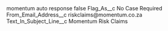<?xml version="1.0" encoding="UTF-8"?>
<CustomMetadata xmlns="http://soap.sforce.com/2006/04/metadata" xmlns:xsi="http://www.w3.org/2001/XMLSchema-instance" xmlns:xsd="http://www.w3.org/2001/XMLSchema">
    <label>momentum auto response</label>
    <protected>false</protected>
    <values>
        <field>Flag_As__c</field>
        <value xsi:type="xsd:string">No Case Required</value>
    </values>
    <values>
        <field>From_Email_Address__c</field>
        <value xsi:type="xsd:string">riskclaims@momentum.co.za</value>
    </values>
    <values>
        <field>Text_In_Subject_Line__c</field>
        <value xsi:type="xsd:string">Momentum Risk Claims</value>
    </values>
</CustomMetadata>
